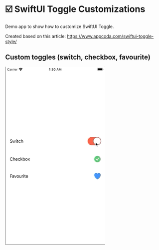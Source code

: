 # ☑️ SwiftUI Toggle Customizations

Demo app to show how to customize SwiftUI Toggle.

Created based on this article: <https://www.appcoda.com/swiftui-toggle-style/>

## Custom toggles (switch, checkbox, favourite)

![Custom Toggle](README_assets/customToggle.gif)
